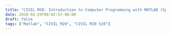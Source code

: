 ```yaml
---
title: "CIVIL M20: Introduction to Computer Programming with MATLAB (Spring 2020)"
date: 2020-02-29T08:02:57-08:00
draft: false
tags: ["Matlab", "CIVIL M20", "CIVIL M20 S20"]
---
```

